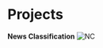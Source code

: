 # Projects
**News Classification**
![NC](https://github.com/TripathyRohit/Projects/assets/138881913/77c17237-7729-4c5d-bbfc-e3ba465df6c5)
